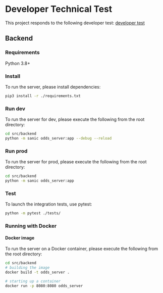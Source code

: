 # Developer Technical Test

This project responds to the following developer test: [developer test](https://github.com/lioncowlionant/developer-test)

## Backend

### Requirements

Python 3.8+

### Install

To run the server, please install dependencies:

```bash
pip3 install -r ./requirements.txt
```

### Run dev

To run the server for dev, please execute the following from the root directory:

```bash
cd src/backend
python -m sanic odds_server:app --debug --reload
```

### Run prod

To run the server for prod, please execute the following from the root directory:

```bash
cd src/backend
python -m sanic odds_server:app
```
### Test

To launch the integration tests, use pytest:

```bash
python -m pytest ./tests/
```

### Running with Docker

#### Docker image

To run the server on a Docker container, please execute the following from the root directory:

```bash
cd src/backend
# building the image
docker build -t odds_server .

# starting up a container
docker run -p 8080:8080 odds_server
```